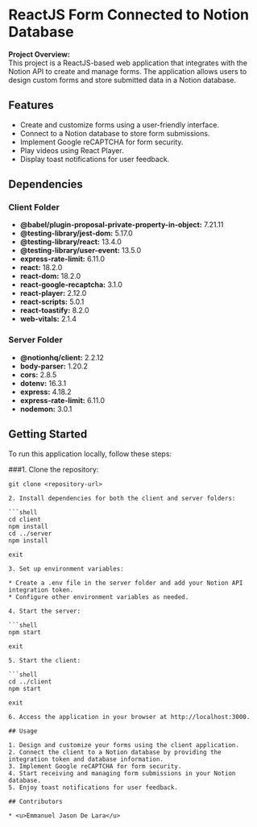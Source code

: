 # ReactJS Form Connected to Notion Database

**Project Overview:**  
This project is a ReactJS-based web application that integrates with the Notion API to create and manage forms. The application allows users to design custom forms and store submitted data in a Notion database.

## Features

- Create and customize forms using a user-friendly interface.
- Connect to a Notion database to store form submissions.
- Implement Google reCAPTCHA for form security.
- Play videos using React Player.
- Display toast notifications for user feedback.

## Dependencies

### Client Folder

- **@babel/plugin-proposal-private-property-in-object:** 7.21.11
- **@testing-library/jest-dom:** 5.17.0
- **@testing-library/react:** 13.4.0
- **@testing-library/user-event:** 13.5.0
- **express-rate-limit:** 6.11.0
- **react:** 18.2.0
- **react-dom:** 18.2.0
- **react-google-recaptcha:** 3.1.0
- **react-player:** 2.12.0
- **react-scripts:** 5.0.1
- **react-toastify:** 8.2.0
- **web-vitals:** 2.1.4

### Server Folder

- **@notionhq/client:** 2.2.12
- **body-parser:** 1.20.2
- **cors:** 2.8.5
- **dotenv:** 16.3.1
- **express:** 4.18.2
- **express-rate-limit:** 6.11.0
- **nodemon:** 3.0.1

## Getting Started

To run this application locally, follow these steps:

###1. Clone the repository:

````shell
git clone <repository-url>

2. Install dependencies for both the client and server folders:

```shell
cd client
npm install
cd ../server
npm install

exit

3. Set up environment variables:

* Create a .env file in the server folder and add your Notion API integration token.
* Configure other environment variables as needed.

4. Start the server:

```shell
npm start

exit

5. Start the client:

```shell
cd ../client
npm start

exit

6. Access the application in your browser at http://localhost:3000.

## Usage

1. Design and customize your forms using the client application.
2. Connect the client to a Notion database by providing the integration token and database information.
3. Implement Google reCAPTCHA for form security.
4. Start receiving and managing form submissions in your Notion database.
5. Enjoy toast notifications for user feedback.

## Contributors

* <u>Emmanuel Jason De Lara</u>
````
